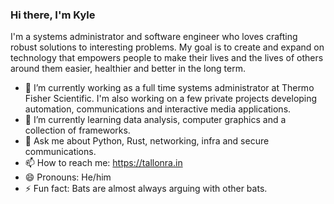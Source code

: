 ### Hi there, I'm Kyle

I'm a systems administrator and software engineer who loves crafting robust solutions to interesting problems. My goal is to create and expand on technology that empowers people to make their lives and the lives of others around them easier, healthier and better in the long term.

- 🔭 I’m currently working as a full time systems administrator at Thermo Fisher Scientific. I'm also working on a few private projects developing automation, communications and interactive media applications.
- 🌱 I’m currently learning data analysis, computer graphics and a collection of frameworks.
- 💬 Ask me about Python, Rust, networking, infra and secure communications.
- 📫 How to reach me: https://tallonra.in
- 😄 Pronouns: He/him
- ⚡ Fun fact: Bats are almost always arguing with other bats.
